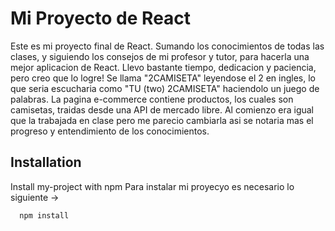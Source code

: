 
# Mi Proyecto de React

Este es mi proyecto final de React. Sumando los conocimientos de todas las clases, y siguiendo los consejos de mi profesor y tutor, para hacerla una mejor aplicacion de React.
Llevo bastante tiempo, dedicacion y paciencia, pero creo que lo logre!
Se llama "2CAMISETA" leyendose el 2 en ingles, lo que seria escucharia como "TU (two) 2CAMISETA" haciendolo un juego de palabras.
La pagina e-commerce contiene productos, los cuales son camisetas, traidas desde una API de mercado libre. Al comienzo era igual que la trabajada en clase pero me parecio cambiarla asi se notaria mas el progreso y entendimiento de los conocimientos.
 


## Installation

Install my-project with npm
Para instalar mi proyecyo es necesario lo siguiente ->


```bash
  npm install 
```
    